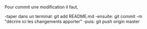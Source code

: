 Pour commit une modification il faut,

-taper dans un terminal: git add README.md
-ensuite: git commit -m "décrire ici les changements apporter"
-puis: git push origin master

